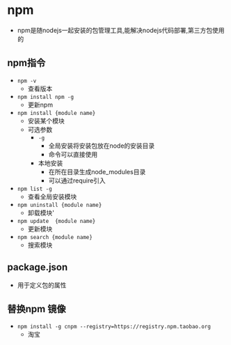 # npm
- npm是随nodejs一起安装的包管理工具,能解决nodejs代码部署,第三方包使用的

## npm指令
- `npm -v`
  - 查看版本
- `npm install npm -g`
  - 更新npm
- `npm install {module name}`
  - 安装某个模块
  - 可选参数
    - `-g`
      - 全局安装将安装包放在node的安装目录
      - 命令可以直接使用
    - 本地安装
      - 在所在目录生成node_modules目录
      - 可以通过require引入
- `npm list -g`
  - 查看全局安装模块
- `npm uninstall {module name}`
  - 卸载模块'
- `npm update  {module name}`
  - 更新模块
- `npm search {module name}`
  - 搜索模块

## package.json
- 用于定义包的属性

## 替换npm 镜像
- `npm install -g cnpm --registry=https://registry.npm.taobao.org`
  - 淘宝
